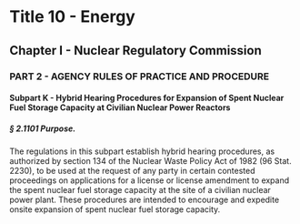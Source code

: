 
# Title 10 - Energy
## Chapter I - Nuclear Regulatory Commission
### PART 2 - AGENCY RULES OF PRACTICE AND PROCEDURE
#### Subpart K - Hybrid Hearing Procedures for Expansion of Spent Nuclear Fuel Storage Capacity at Civilian Nuclear Power Reactors
##### § 2.1101 Purpose.

The regulations in this subpart establish hybrid hearing procedures, as authorized by section 134 of the Nuclear Waste Policy Act of 1982 (96 Stat. 2230), to be used at the request of any party in certain contested proceedings on applications for a license or license amendment to expand the spent nuclear fuel storage capacity at the site of a civilian nuclear power plant. These procedures are intended to encourage and expedite onsite expansion of spent nuclear fuel storage capacity.
